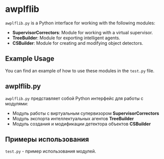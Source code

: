# awplflib

`awplflib.py` is a Python interface for working with the following modules:

- **SupervisorCorrectors**: Module for working with a virtual supervisor.
- **TreeBuilder**: Module for exporting intelligent agents.
- **CSBuilder**: Module for creating and modifying object detectors.

## Example Usage

You can find an example of how to use these modules in the `test.py` file.

## awplflib.py

`awplflib.py` представляет собой Python интерфейс для работы с модулями:

- Модуль работы с виртуальным супервизором **SupervisorCorrectors**
- Модуль экспорта интеллектуальных агентов **TreeBuilder**
- Модуль создания и модификации детектора объектов **CSBuilder**

## Примеры использования

`test.py` - пример использования модулей.


